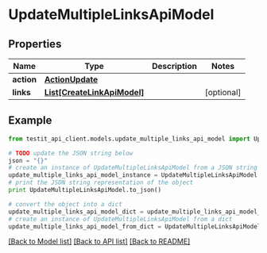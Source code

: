 # UpdateMultipleLinksApiModel


## Properties
Name | Type | Description | Notes
------------ | ------------- | ------------- | -------------
**action** | [**ActionUpdate**](ActionUpdate.md) |  | 
**links** | [**List[CreateLinkApiModel]**](CreateLinkApiModel.md) |  | [optional] 

## Example

```python
from testit_api_client.models.update_multiple_links_api_model import UpdateMultipleLinksApiModel

# TODO update the JSON string below
json = "{}"
# create an instance of UpdateMultipleLinksApiModel from a JSON string
update_multiple_links_api_model_instance = UpdateMultipleLinksApiModel.from_json(json)
# print the JSON string representation of the object
print UpdateMultipleLinksApiModel.to_json()

# convert the object into a dict
update_multiple_links_api_model_dict = update_multiple_links_api_model_instance.to_dict()
# create an instance of UpdateMultipleLinksApiModel from a dict
update_multiple_links_api_model_from_dict = UpdateMultipleLinksApiModel.from_dict(update_multiple_links_api_model_dict)
```
[[Back to Model list]](../README.md#documentation-for-models) [[Back to API list]](../README.md#documentation-for-api-endpoints) [[Back to README]](../README.md)


